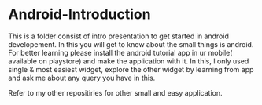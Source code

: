 # Android-Introduction


This is a folder consist of intro presentation to get started in android developement.
In this you will get to know about the small things is android.
For better learning please install the android tutorial app in ur mobile( available on playstore) and make the application with it.
In this, I only used single & most easiest widget, explore the other widget by learning from app and ask me
about any query you have in this.



Refer to my other repositiries for other small and easy application.
